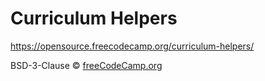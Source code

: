 # Curriculum Helpers

https://opensource.freecodecamp.org/curriculum-helpers/

BSD-3-Clause © [freeCodeCamp.org](https://freecodecamp.org)

[npm-image]: https://badge.fury.io/js/curriculum-helpers.svg
[npm-url]: https://npmjs.org/package/curriculum-helpers
[travis-image]: https://travis-ci.com/freeCodeCamp/curriculum-helpers.svg?branch=master
[travis-url]: https://travis-ci.com/freeCodeCamp/curriculum-helpers
[daviddm-image]: https://david-dm.org/freeCodeCamp/curriculum-helpers.svg?theme=shields.io
[daviddm-url]: https://david-dm.org/freeCodeCamp/curriculum-helpers
